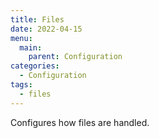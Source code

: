 ```yaml
---
title: Files
date: 2022-04-15
menu:
  main:
    parent: Configuration
categories:
  - Configuration
tags:
  - files
---
```


Configures how files are handled.
